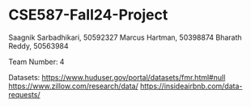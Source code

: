 # CSE587-Fall24-Project
Saagnik Sarbadhikari, 50592327
Marcus Hartman, 50398874
Bharath Reddy, 50563984

Team Number: 4


Datasets: 
https://www.huduser.gov/portal/datasets/fmr.html#null
https://www.zillow.com/research/data/
https://insideairbnb.com/data-requests/

